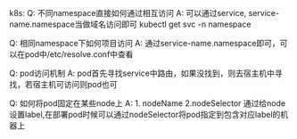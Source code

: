 k8s:
Q: 不同namespace直接如何通过相互访问
A: 可以通过service, service-name.namespace当做域名访问即可
    kubectl get svc -n namespace
    
Q: 相同namespace下如何项目访问
A: 通过service-name.namespace即可，可以在pod中/etc/resolve.conf中查看

Q: pod访问机制
A: pod首先寻找service中路由，如果没找到，则去宿主机中寻找，若宿主机可访问则pod也可

Q: 如何将pod固定在某些node上
A: 1. nodeName 2.nodeSelector
   通过给node设置label,在部署pod时候可以通过nodeSelector将pod指定到包含对应label的机器上


